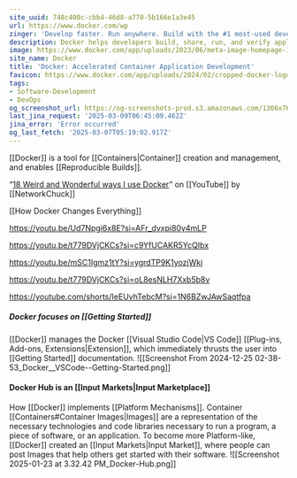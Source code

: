 ```yaml
---
site_uuid: 748c400c-cbb4-46d8-a770-5b166e1a3e45
url: https://www.docker.com/wp
zinger: 'Develop faster. Run anywhere. Build with the #1 most-used developer tool.'
description: Docker helps developers build, share, run, and verify applications anywhere — without tedious environment configuration or management.
image: https://www.docker.com/app/uploads/2023/06/meta-image-homepage-1110x580.png
site_name: Docker
title: 'Docker: Accelerated Container Application Development'
favicon: https://www.docker.com/app/uploads/2024/02/cropped-docker-logo-favicon-192x192.png
tags:
- Software-Development
- DevOps
og_screenshot_url: https://og-screenshots-prod.s3.amazonaws.com/1366x768/80/false/b9f67154bc6abfc949f785b488b9db7cdc0c8646d623112aafb52316d4b64864.jpeg
last_jina_request: '2025-03-09T06:45:09.462Z'
jina_error: 'Error occurred'
og_last_fetch: '2025-03-07T05:19:02.917Z'
---
```

[[Docker]] is a tool for [[Containers|Container]] creation and management, and enables [[Reproducible Builds]]. 

“[18 Weird and Wonderful ways I use Docker](https://youtu.be/RUqGlWr5LBA?si=beBc8yv-4_PwEB4Q)” on [[YouTube]] by [[NetworkChuck]]

[[How Docker Changes Everything]]

https://youtu.be/Ud7Npgi6x8E?si=AFr_dvxpi80y4mLP

https://youtu.be/t779DVjCKCs?si=c9YfUCAKR5YcQIbx

https://youtu.be/mSC1Igmz1tY?si=ygrdTP9K1yozjWkj

https://youtu.be/t779DVjCKCs?si=oL8esNLH7Xxb5b8v

https://youtube.com/shorts/IeEUvhTebcM?si=1N6BZwJAwSaqtfpa
##### Docker focuses on [[Getting Started]]
[[Docker]] manages the Docker [[Visual Studio Code|VS Code]] [[Plug-ins,  Add-ons,  Extensions|Extension]], which immediately thrusts the user into [[Getting Started]] documentation. 
![[Screenshot From 2024-12-25 02-38-53_Docker__VSCode--Getting-Started.png]]

#### Docker Hub is an [[Input Markets|Input Marketplace]]
How [[Docker]] implements [[Platform Mechanisms]]. Container [[Containers#Container Images|Images]] are a representation of the necessary technologies and code libraries necessary to run a program, a piece of software, or an application. To become more Platform-like, [[Docker]] created an [[Input Markets|Input Market]], where people can post Images that help others get started  with their software. 
![[Screenshot 2025-01-23 at 3.32.42 PM_Docker-Hub.png]]
